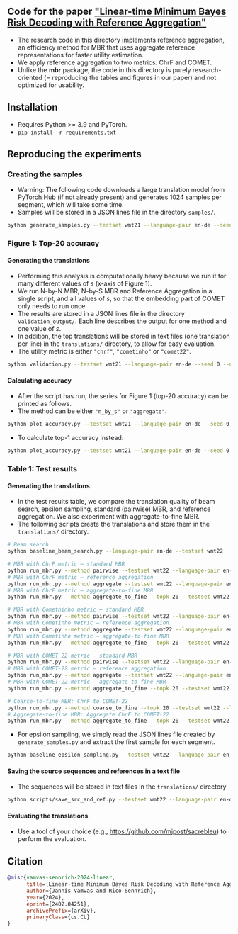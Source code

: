 ## Code for the paper ["Linear-time Minimum Bayes Risk Decoding with Reference Aggregation"](https://arxiv.org/abs/2402.04251)

- The research code in this directory implements reference aggregation, an efficiency method for MBR that uses aggregate reference representations for faster utility estimation.
- We apply reference aggregation to two metrics: ChrF and COMET.
- Unlike the **mbr** package, the code in this directory is purely research-oriented (= reproducing the tables and figures in our paper) and not optimized for usability.

## Installation
- Requires Python >= 3.9 and PyTorch.
- `pip install -r requirements.txt`

## Reproducing the experiments

### Creating the samples
- Warning: The following code downloads a large translation model from PyTorch Hub (if not already present) and generates 1024 samples per segment, which will take some time.
- Samples will be stored in a JSON lines file in the directory `samples/`.
```bash
python generate_samples.py --testset wmt21 --language-pair en-de --seed 0
``` 

### Figure 1: Top-20 accuracy
#### Generating the translations
- Performing this analysis is computationally heavy because we run it for many different values of _s_ (x-axis of Figure 1).
- We run N-by-N MBR, N-by-S MBR and Reference Aggregation in a single script, and all values of _s_, so that the embedding part of COMET only needs to run once.
- The results are stored in a JSON lines file in the directory `validation_output/`. Each line describes the output for one method and one value of _s_.
- In addition, the top translations will be stored in text files (one translation per line) in the `translations/` directory, to allow for easy evaluation.
- The utility metric is either `"chrf"`, `"cometinho"` or `"comet22"`.
```bash
python validation.py --testset wmt21 --language-pair en-de --seed 0 --utility comet22 --topk 20
```
#### Calculating accuracy
- After the script has run, the series for Figure 1 (top-20 accuracy) can be printed as follows.
- The method can be either `"n_by_s"` or `"aggregate"`.
```bash
python plot_accuracy.py --testset wmt21 --language-pair en-de --seed 0 --utility comet22 --topk 20 --method aggregate
```
- To calculate top-1 accuracy instead:
```bash
python plot_accuracy.py --testset wmt21 --language-pair en-de --seed 0 --utility comet22 --topk 20 --method aggregate --accuracy-topk 1
```

### Table 1: Test results

#### Generating the translations
- In the test results table, we compare the translation quality of beam search, epsilon sampling, standard (pairwise) MBR, and reference aggregation. We also experiment with aggregate-to-fine MBR.
- The following scripts create the translations and store them in the `translations/` directory.
```bash
# Beam search
python baseline_beam_search.py --language-pair en-de --testset wmt22

# MBR with ChrF metric – standard MBR
python run_mbr.py --method pairwise --testset wmt22 --language-pair en-de --seed 0 --utility chrf
# MBR with ChrF metric – reference aggregation
python run_mbr.py --method aggregate --testset wmt22 --language-pair en-de --seed 0 --utility chrf
# MBR with ChrF metric – aggregate-to-fine MBR
python run_mbr.py --method aggregate_to_fine --topk 20 --testset wmt22 --language-pair en-de --seed 0 --utility chrf

# MBR with Comethinho metric – standard MBR
python run_mbr.py --method pairwise --testset wmt22 --language-pair en-de --seed 0 --utility cometinho
# MBR with Cometinho metric – reference aggregation
python run_mbr.py --method aggregate --testset wmt22 --language-pair en-de --seed 0 --utility cometinho
# MBR with Cometinho metric – aggregate-to-fine MBR
python run_mbr.py --method aggregate_to_fine --topk 20 --testset wmt22 --language-pair en-de --seed 0 --utility cometinho

# MBR with COMET-22 metric – standard MBR
python run_mbr.py --method pairwise --testset wmt22 --language-pair en-de --seed 0 --utility comet22
# MBR with COMET-22 metric – reference aggregation
python run_mbr.py --method aggregate --testset wmt22 --language-pair en-de --seed 0 --utility comet22
# MBR with COMET-22 metric – aggregate-to-fine MBR
python run_mbr.py --method aggregate_to_fine --topk 20 --testset wmt22 --language-pair en-de --seed 0 --utility comet22

# Coarse-to-fine MBR: ChrF to COMET-22
python run_mbr.py --method coarse_to_fine --topk 20 --testset wmt22 --language-pair en-de --seed 0 --coarse-utility chrf --utility comet22
# Aggregate-to-fine MBR: Aggregate ChrF to COMET-22
python run_mbr.py --method aggregate_to_fine --topk 20 --testset wmt22 --language-pair en-de --seed 0 --coarse-utility chrf --utility comet22
```
- For epsilon sampling, we simply read the JSON lines file created by `generate_samples.py` and extract the first sample for each segment.
```bash
python baseline_epsilon_sampling.py --testset wmt22 --language-pair en-de --seed 0
```

#### Saving the source sequences and references in a text file
- The sequences will be stored in text files in the `translations/` directory
```bash
python scripts/save_src_and_ref.py --testset wmt22 --language-pair en-de
```

#### Evaluating the translations
- Use a tool of your choice (e.g., https://github.com/mjpost/sacrebleu) to perform the evaluation.


## Citation
```bibtex
@misc{vamvas-sennrich-2024-linear,
      title={Linear-time Minimum Bayes Risk Decoding with Reference Aggregation},
      author={Jannis Vamvas and Rico Sennrich},
      year={2024},
      eprint={2402.04251},
      archivePrefix={arXiv},
      primaryClass={cs.CL}
}
```
